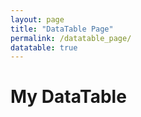 ```yaml
---
layout: page
title: "DataTable Page"
permalink: /datatable_page/
datatable: true
---
```


<h1>My DataTable</h1>

<!-- Table Structure -->
<table id="example" class="display">
  <thead>
    <!-- The headers will be populated dynamically -->
  </thead>
  <tbody>
    <!-- Data will be loaded dynamically from CSV -->
  </tbody>
</table>

<!-- jQuery and DataTables CSS & JS -->
<script src="https://code.jquery.com/jquery-1.12.4.min.js" integrity="sha256-ZosEbRLbNQzLpnKIkEdrPv7lOy9C27hHQ+Xp8a4MxAQ=" crossorigin="anonymous"></script>
<link rel="stylesheet" type="text/css" href="https://cdn.datatables.net/v/dt/dt-1.12.1/fc-4.1.0/fh-3.2.4/datatables.min.css"/>
<script type="text/javascript" src="https://cdn.datatables.net/v/dt/dt-1.12.1/fc-4.1.0/fh-3.2.4/datatables.min.js"></script>

<!-- CSV Parsing Library (PapaParse) -->
<script src="https://cdnjs.cloudflare.com/ajax/libs/PapaParse/5.3.0/papaparse.min.js"></script>

<!-- DataTable Initialization Script -->
<script>
  $(document).ready(function() {
    // Load CSV data and initialize DataTable
    Papa.parse("_data/test.csv", {
      download: true,
      complete: function(results) {
        var tableData = results.data;
        
        // Get column headers from the first row of the CSV
        var columnHeaders = tableData[0];
        
        // Dynamically build the table headers
        var thead = $('#example thead');
        var headerRow = $('<tr>');
        columnHeaders.forEach(function(header) {
          headerRow.append('<th>' + header + '</th>');
        });
        thead.append(headerRow);

        // Remove the first row from tableData (which is the header row)
        tableData.shift();

        // Initialize DataTable with dynamic data
        var table = $('#example').DataTable();
        
        // Clear any pre-existing data
        table.clear();

        // Add data from CSV to the table
        table.rows.add(tableData).draw();
      }
    });
    
    // Initialize DataTable
    $('#example').DataTable();
  });
</script>
